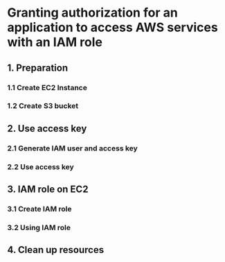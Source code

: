 # Granting authorization for an application to access AWS services with an IAM role

## 1. Preparation

### 1.1 Create EC2 Instance

### 1.2 Create S3 bucket

## 2. Use access key

### 2.1 Generate IAM user and access key

### 2.2 Use access key

## 3. IAM role on EC2

### 3.1 Create IAM role

### 3.2 Using IAM role

## 4. Clean up resources
